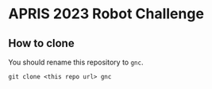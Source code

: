 # APRIS 2023 Robot Challenge

## How to clone
You should rename this repository to `gnc`.
```
git clone <this repo url> gnc
```

<!-- # gnc: An example project of BridgePoint for controlling quad copter for APRIS Robot Challange

## How to run

1. Install AirSim and ArduPilot SITL for Ubuntu on Windows Subsystem for Linux (WSL 1)

* https://github.com/hisazumi/aprisrc-sitl/tree/forairsim

2. Download this project in catkin_ws/src in the conatiner
```
cd ~/catkin_ws/src
git clone https://github.com/hisazumi/gnc.git
```

3. Import to your bridgepoint workspace

* launch bridgepoint (just type 'bridgepoint' on termianl in the container)
* File menu -> Import -> General/Existing Project into Workspace -> Select root directory
* and select imported directory (it should be ~/catkin_ws/src/gnc)
* Build on BridgePoint (Ctrl+B or Project menu -> Build all)

4. Run in terminal

* Before executing gnc, run Airsim, ArduCopter SITL, and apm accroding to README.md of the installation instruction.
```
rosrun gnc ctrl
``` -->